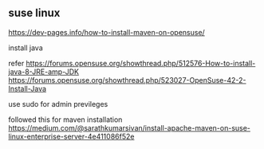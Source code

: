 suse linux
-----------------
https://dev-pages.info/how-to-install-maven-on-opensuse/

install java

refer
https://forums.opensuse.org/showthread.php/512576-How-to-install-java-8-JRE-amp-JDK
https://forums.opensuse.org/showthread.php/523027-OpenSuse-42-2-Install-Java

use sudo for admin previleges

followed this for maven installation 
https://medium.com/@sarathkumarsivan/install-apache-maven-on-suse-linux-enterprise-server-4e411086f52e
